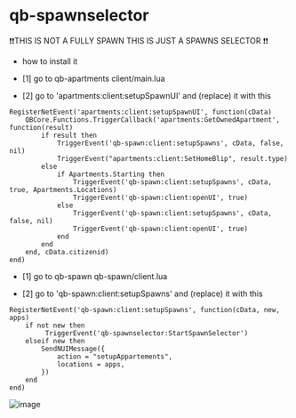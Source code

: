 # qb-spawnselector

❗❗THIS IS NOT A FULLY SPAWN THIS IS JUST A SPAWNS SELECTOR ❗❗

- how to install it 

- [1] go to qb-apartments client/main.lua

* [2] go to 'apartments:client:setupSpawnUI' and (replace) it with this

```
RegisterNetEvent('apartments:client:setupSpawnUI', function(cData)
    QBCore.Functions.TriggerCallback('apartments:GetOwnedApartment', function(result)
        if result then
            TriggerEvent('qb-spawn:client:setupSpawns', cData, false, nil)
            TriggerEvent("apartments:client:SetHomeBlip", result.type)
        else
            if Apartments.Starting then
                TriggerEvent('qb-spawn:client:setupSpawns', cData, true, Apartments.Locations)
                TriggerEvent('qb-spawn:client:openUI', true)
            else
                TriggerEvent('qb-spawn:client:setupSpawns', cData, false, nil)
                TriggerEvent('qb-spawn:client:openUI', true)
            end
        end
    end, cData.citizenid)
end)
```

- [1] go to qb-spawn qb-spawn/client.lua

* [2] go to 'qb-spawn:client:setupSpawns' and (replace) it with this
```
RegisterNetEvent('qb-spawn:client:setupSpawns', function(cData, new, apps)
    if not new then
         TriggerEvent('qb-spawnselector:StartSpawnSelector')
    elseif new then
        SendNUIMessage({
            action = "setupAppartements",
            locations = apps,
        })
    end
end)

```
![image](https://github.com/krrm1/qb-spawnselector/assets/89742984/cd673113-3856-4f36-8fd2-23c2a5af3d15)
